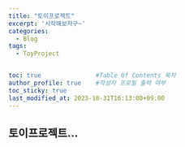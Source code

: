 ```yaml
---
title: "토이프로젝트"
excerpt: '시작해보자구~'
categories:
  - Blog
tags:
  - ToyProject


toc: true               #Table Of Contents 목차 
author_profile: true    #작성자 프로필 출력 여부
toc_sticky: true
last_modified_at: 2023-10-31T16:13:00+09:00
---
```



## 토이프로젝트...

